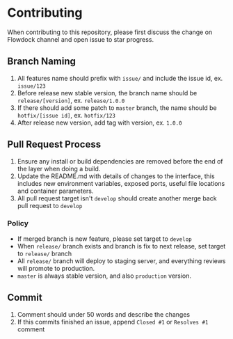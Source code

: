 Contributing
===

When contributing to this repository, please first  discuss the change on Flowdock channel and open issue to star progress.

## Branch Naming

1. All features name should prefix with `issue/` and include the issue id, ex. `issue/123`
2. Before release new stable version, the branch name should be `release/[version]`, ex. `release/1.0.0`
3. If there should add some patch to `master` branch, the name should be `hotfix/[issue id]`, ex. `hotfix/123`
4. After release new version, add tag with version, ex. `1.0.0`

## Pull Request Process

1. Ensure any install or build dependencies are removed before the end of the layer when doing a build.
2. Update the README.md with details of changes to the interface, this includes new environment variables, exposed ports, useful file locations and container parameters.
3. All pull request target isn't `develop` should create another merge back pull request to `develop`

### Policy

* If merged branch is new feature, please set target to `develop`
* When `release/` branch exists and branch is fix to next release, set target to `release/` branch
* All `release/` branch will deploy to staging server, and everything reviews will promote to production.
* `master` is always stable version, and also `production` version.

## Commit

1. Comment should under 50 words and describe the changes
2. If this commits finished an issue, append `Closed #1` or `Resolves #1` comment
